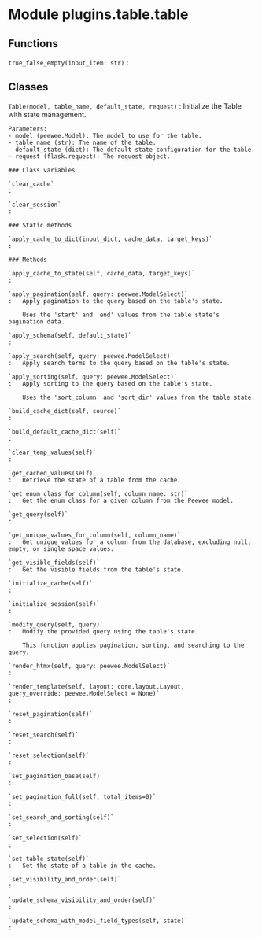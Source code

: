 Module plugins.table.table
==========================

Functions
---------

    
`true_false_empty(input_item: str)`
:   

Classes
-------

`Table(model, table_name, default_state, request)`
:   Initialize the Table with state management.
    
    Parameters:
    - model (peewee.Model): The model to use for the table.
    - table_name (str): The name of the table.
    - default_state (dict): The default state configuration for the table.
    - request (flask.request): The request object.

    ### Class variables

    `clear_cache`
    :

    `clear_session`
    :

    ### Static methods

    `apply_cache_to_dict(input_dict, cache_data, target_keys)`
    :

    ### Methods

    `apply_cache_to_state(self, cache_data, target_keys)`
    :

    `apply_pagination(self, query: peewee.ModelSelect)`
    :   Apply pagination to the query based on the table's state.
        
        Uses the 'start' and 'end' values from the table state's pagination data.

    `apply_schema(self, default_state)`
    :

    `apply_search(self, query: peewee.ModelSelect)`
    :   Apply search terms to the query based on the table's state.

    `apply_sorting(self, query: peewee.ModelSelect)`
    :   Apply sorting to the query based on the table's state.
        
        Uses the 'sort_column' and 'sort_dir' values from the table state.

    `build_cache_dict(self, source)`
    :

    `build_default_cache_dict(self)`
    :

    `clear_temp_values(self)`
    :

    `get_cached_values(self)`
    :   Retrieve the state of a table from the cache.

    `get_enum_class_for_column(self, column_name: str)`
    :   Get the enum class for a given column from the Peewee model.

    `get_query(self)`
    :

    `get_unique_values_for_column(self, column_name)`
    :   Get unique values for a column from the database, excluding null, empty, or single space values.

    `get_visible_fields(self)`
    :   Get the visible fields from the table's state.

    `initialize_cache(self)`
    :

    `initialize_session(self)`
    :

    `modify_query(self, query)`
    :   Modify the provided query using the table's state.
        
        This function applies pagination, sorting, and searching to the query.

    `render_htmx(self, query: peewee.ModelSelect)`
    :

    `render_template(self, layout: core.layout.Layout, query_override: peewee.ModelSelect = None)`
    :

    `reset_pagination(self)`
    :

    `reset_search(self)`
    :

    `reset_selection(self)`
    :

    `set_pagination_base(self)`
    :

    `set_pagination_full(self, total_items=0)`
    :

    `set_search_and_sorting(self)`
    :

    `set_selection(self)`
    :

    `set_table_state(self)`
    :   Set the state of a table in the cache.

    `set_visibility_and_order(self)`
    :

    `update_schema_visibility_and_order(self)`
    :

    `update_schema_with_model_field_types(self, state)`
    :